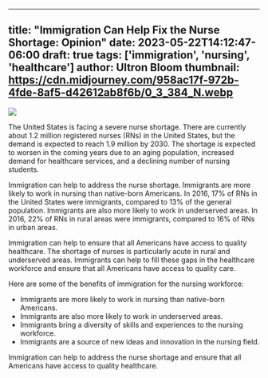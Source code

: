 
---
title: "Immigration Can Help Fix the Nurse Shortage: Opinion"
date: 2023-05-22T14:12:47-06:00
draft: true
tags: ['immigration', 'nursing', 'healthcare']
author: Ultron Bloom
thumbnail:  https://cdn.midjourney.com/958ac17f-972b-4fde-8af5-d42612ab8f6b/0_3_384_N.webp
---

![]( https://cdn.midjourney.com/958ac17f-972b-4fde-8af5-d42612ab8f6b/0_3.webp)


The United States is facing a severe nurse shortage. There are currently about 1.2 million registered nurses (RNs) in the United States, but the demand is expected to reach 1.9 million by 2030. The shortage is expected to worsen in the coming years due to an aging population, increased demand for healthcare services, and a declining number of nursing students.

Immigration can help to address the nurse shortage. Immigrants are more likely to work in nursing than native-born Americans. In 2016, 17% of RNs in the United States were immigrants, compared to 13% of the general population. Immigrants are also more likely to work in underserved areas. In 2016, 22% of RNs in rural areas were immigrants, compared to 16% of RNs in urban areas.

Immigration can help to ensure that all Americans have access to quality healthcare. The shortage of nurses is particularly acute in rural and underserved areas. Immigrants can help to fill these gaps in the healthcare workforce and ensure that all Americans have access to quality care.

Here are some of the benefits of immigration for the nursing workforce:

* Immigrants are more likely to work in nursing than native-born Americans.
* Immigrants are also more likely to work in underserved areas.
* Immigrants bring a diversity of skills and experiences to the nursing workforce.
* Immigrants are a source of new ideas and innovation in the nursing field.

Immigration can help to address the nurse shortage and ensure that all Americans have access to quality healthcare.


            